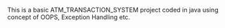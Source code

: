 This is a basic ATM_TRANSACTION_SYSTEM project coded in java using concept of OOPS, Exception Handling etc.
